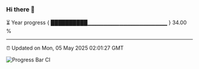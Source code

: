 ### Hi there 👋

⏳ Year progress { ██████████▁▁▁▁▁▁▁▁▁▁▁▁▁▁▁▁▁▁▁▁ } 34.00 %

---

⏰ Updated on Mon, 05 May 2025 02:01:27 GMT

![Progress Bar CI](https://github.com/ZhaoGui/ZhaoGui/workflows/Progress%20Bar%20CI/badge.svg)
